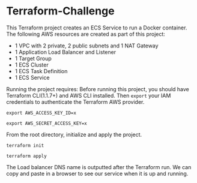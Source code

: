 # Terraform-Challenge

This Terraform project creates an ECS Service to run a Docker container. The following AWS resources are created as part of this project: 

- 1 VPC with 2 private, 2 public subnets and 1 NAT Gateway
- 1 Application Load Balancer and Listener
- 1 Target Group
- 1 ECS Cluster
- 1 ECS Task Definition
- 1 ECS Service

Running the project requires:
Before running this project, you should have Terraform CLI(1.1.7+) and AWS CLI installed. Then `export` your IAM credentials to authenticate the Terraform AWS provider.

```
export AWS_ACCESS_KEY_ID=x
```
```
export AWS_SECRET_ACCESS_KEY=x
```

From the root directory, initialize and apply the project.
```
terraform init
```
```
terraform apply
```

The Load balancer DNS name is outputted after the Terraform run. We can copy and paste in a browser to see our service when it is up and running.
